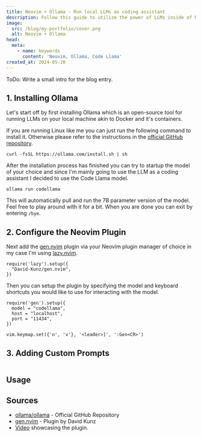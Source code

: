 ```yaml
---
title: Neovim + Ollama - Run local LLMs as coding assistant
description: Follow this guide to utilize the power of LLMs inside of Neovim.
image:
  src: /blog/my-portfolio/cover.png
  alt: Neovim + Ollama
head:
  meta:
    - name: keywords
      content: 'Neovim, Ollama, Code Llama'
created_at: 2024-05-20
---
```


ToDo: Write a small intro for the blog entry.

## 1. Installing Ollama

Let's start off by first installing Ollama which is an open-source tool for running LLMs on your local machine akin to Docker and it's containers.

If you are running Linux like me you can just run the following command to install it. Otherwise please refer to the instructions in the [official GitHub repository](https://github.com/ollama/ollama).
```
curl -fsSL https://ollama.com/install.sh | sh
```

After the installation process has finished you can try to startup the model of your choice and since I'm mainly going to use the LLM as a coding assistant I decided to use the Code Llama model.
```
ollama run codellama
```

This will automatically pull and run the 7B parameter version of the model. Feel free to play around with it for a bit. When you are done you can exit by entering `/bye`.

## 2. Configure the Neovim Plugin

Next add the [gen.nvim](https://github.com/David-Kunz/gen.nvim) plugin via your Neovim plugin manager of choice in my case I'm using [lazy.nvim](https://github.com/folke/lazy.nvim).
```
require('lazy').setup({
  "David-Kunz/gen.nvim",
})
```

Then you can setup the plugin by specifying the model and keyboard shortcuts you would like to use for interacting with the model.

```
require('gen').setup({
  model = "codellama",
  host = "localhost",
  port = "11434",
})

vim.keymap.set({'n', 'v'}, '<leader>]', ':Gen<CR>')
```

## 3. Adding Custom Prompts

```

```

## Usage

## Sources

* [ollama/ollama](https://github.com/ollama/ollama) - Official GitHub Repository
* [gen.nvim](https://github.com/David-Kunz/gen.nvim) - Plugin by David Kunz
* [Video](https://www.youtube.com/watch?v=FIZt7MinpMY) showcasing the plugin.
